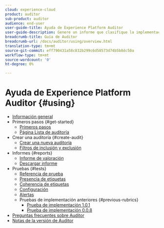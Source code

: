 ```yaml
---
cloud: experience-cloud
product: auditor
sub-product: auditor
audience: end-user
user-guide-title: Ayuda de Experience Platform Auditor
user-guide-description: Genere un informe que clasifique la implementación de Adobe Experience Cloud, con indicadores sobre cómo mejorarla.
breadcrumb-title: Guía de Auditor
breadcrumb-url: /docs/auditor/using/overview.html
translation-type: tm+mt
source-git-commit: eff790431a58c832b299c6d58573d74b5b8dc50a
workflow-type: tm+mt
source-wordcount: '0'
ht-degree: 0%

---
```



# Ayuda de Experience Platform Auditor {#using}

+ [Información general](overview.md)
+ Primeros pasos {#get-started}
   + [Primeros pasos](get-started/getting-started.md)
   + [Página Lista de auditoría](get-started/audit-list.md)
+ Crear una auditoría {#create-audit}
   + [Crear una nueva auditoría](create-audit/create-new-audit.md)
   + [Filtros de inclusión y exclusión](create-audit/filters.md)
+ Informes {#reports}
   + [Informe de valoración](reports/scorecard.md)
   + [Descargar informe](reports/download-report.md)
+ Pruebas {#tests}
   + [Referencia de prueba](tests/test-reference.md)
   + [Presencia de etiquetas](tests/test-ref-presence.md)
   + [Coherencia de etiquetas](tests/test-ref-consistency.md)
   + [Configuración](tests/test-ref-cfg.md)
   + [Alertas](tests/test-ref-alerts.md)
   + Pruebas de implementación anteriores {#previous-rubrics}
      + [Prueba de implementación 1.0.1](tests/previous-rubrics/test-rubric1-0-1.md)
      + [Prueba de implementación 0.0.8](tests/previous-rubrics/test-rubric1-0.md)
+ [Preguntas frecuentes sobre Auditor](auditor-faq.md)
+ [Notas de la versión de Auditor](release-notes.md)
